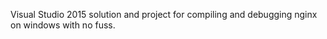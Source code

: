 Visual Studio 2015 solution and project for compiling and debugging nginx on windows with no fuss. 
